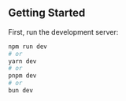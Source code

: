 


## Getting Started

First, run the development server:

```bash
npm run dev
# or
yarn dev
# or
pnpm dev
# or
bun dev
```



